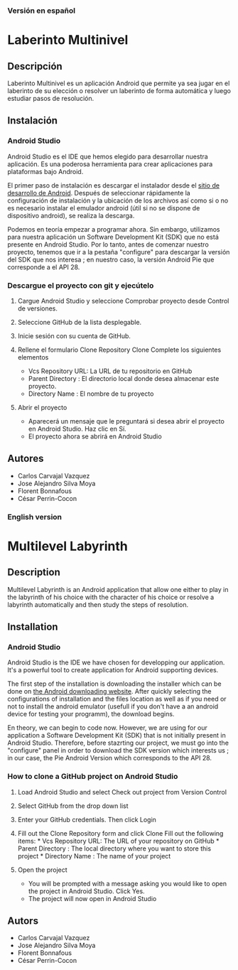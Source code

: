 ### Versión en español

# Laberinto Multinivel

## Descripción
Laberinto Multinivel es un aplicación Android que permite ya sea jugar en el laberinto de su elección o resolver un laberinto de forma automática y luego estudiar pasos de resolución.

## Instalación 
### Android Studio
Android Studio es el IDE que hemos elegido para desarrollar nuestra aplicación. Es una poderosa herramienta para crear aplicaciones para
plataformas bajo Android.

El primer paso de instalación es descargar el instalador desde el [sitio de desarrollo de Android](https://developer.android.com/studio/).
Después de seleccionar rápidamente la configuración de instalación y la ubicación de los archivos así como si o no es necesario instalar el emulador android (útil si no se dispone de dispositivo android), se realiza la descarga.

Podemos en teoría empezar a programar ahora. Sin embargo, utilizamos para nuestra aplicación un Software Development Kit (SDK) que no está presente en Android Studio. Por lo tanto, antes de comenzar nuestro proyecto, tenemos que ir a la pestaña "configure" para descargar la versión del SDK que nos interesa ; en nuestro caso, la versión Android Pie que corresponde a el API 28.

### Descargue el proyecto con git y ejecútelo

1. Cargue Android Studio y seleccione Comprobar proyecto desde Control de versiones. 

2. Seleccione GitHub de la lista desplegable.

3. Inicie sesión con su cuenta de GitHub.

4. Rellene el formulario Clone Repository Clone
Complete los siguientes elementos
	* Vcs Repository URL: La URL de tu repositorio en GitHub
	* Parent Directory : El directorio local donde desea almacenar este proyecto.
	* Directory Name : El nombre de tu proyecto

5. Abrir el proyecto
	* Aparecerá un mensaje que le preguntará si desea abrir el proyecto en Android Studio.
	Haz clic en Sí.
	* El proyecto ahora se abrirá en Android Studio
  
## Autores
* Carlos Carvajal Vazquez
* Jose Alejandro Silva Moya
* Florent Bonnafous
* César Perrin-Cocon

### English version

# Multilevel Labyrinth

## Description
Multilevel Labyrinth is an Android application that allow one either to play in the labyrinth of his choice with the character of his choice or resolve a labyrinth automatically and then study the steps of resolution.

## Installation
### Android Studio 
Android Studio is the IDE we have chosen for developping our application. It's a powerful tool to create application for Android supporting devices.

The first step of the installation is downloading the installer which can be done on [the Android downloading website](https://developer.android.com/studio/). After quickly selecting the configurations of installation and the files location as well as if you need or not to install the android emulator (usefull if you don't have a an android device for testing your programm), the download begins.

En theory, we can begin to code now. However, we are using for our application a Software Development Kit (SDK) that is not initially present in Android Studio. Therefore, before stazrting our project, we must go into the "configure" panel in order to download the SDK version which interests us ; in our case, the Pie Android Version which corresponds to the API 28.

### How to clone a GitHub project on Android Studio

1. Load Android Studio and select Check out project from Version Control

2. Select GitHub from the drop down list

3. Enter your GitHub credentials. Then click Login

4. Fill out the Clone Repository form and click Clone
Fill out the following items:
        * Vcs Repository URL: The URL of your repository on GitHub
        * Parent Directory : The local directory where you want to store this project
        * Directory Name : The name of your project

5. Open the project
	* You will be prompted with a message asking you would like to open the project in Android Studio. 
	Click Yes.
	* The project will now open in Android Studio 
  
## Autors
* Carlos Carvajal Vazquez
* Jose Alejandro Silva Moya
* Florent Bonnafous
* César Perrin-Cocon
